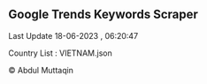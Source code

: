 

## Google Trends Keywords Scraper 
 
Last Update 18-06-2023 , 06:20:47

Country List :
VIETNAM.json



© Abdul Muttaqin 
